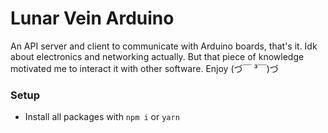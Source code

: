 # Lunar Vein Arduino

An API server and client to communicate with Arduino boards, that's it. Idk about electronics and networking actually. But that piece of knowledge motivated me to interact it with other software. Enjoy (⁠づ⁠￣⁠ ⁠³⁠￣⁠)⁠づ

### Setup

- Install all packages with `npm i` or `yarn`